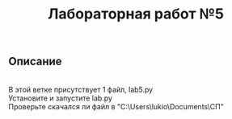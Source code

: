 <a> <h1 align="center"> Лабораторная работ №5 </h1></a>
<br>
<a> <h2 align="left"> Описание </h2></a>
<br>
В этой ветке присутствует 1 файл, lab5.py
<br>
Установите и запустите lab.py
<br>
Проверьте скачался ли файл в "C:\Users\lukio\Documents\СП"





